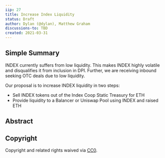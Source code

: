 ```yaml
---
iip: 27
title: Increase Index Liquidity
status: Draft
author: Dylan (@dylan), Matthew Graham
discussions-to: TBD
created: 2021-03-31
---
```


## Simple Summary

INDEX currently suffers from low liquidity. This makes INDEX highly volatile and disqualifies it from inclusion in DPI. Further, we are receiving inbound seeking OTC deals due to low liquidity.

Our proposal is to increase INDEX liquidity in two steps:

- Sell INDEX tokens out of the Index Coop Static Treasury for ETH
- Provide liquidity to a Balancer or Uniswap Pool using INDEX and raised ETH

## Abstract

## Copyright

Copyright and related rights waived via [CC0](https://creativecommons.org/publicdomain/zero/1.0/).
